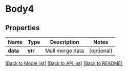 # Body4

## Properties
Name | Type | Description | Notes
------------ | ------------- | ------------- | -------------
**data** | **str** | Mail merge data | [optional] 

[[Back to Model list]](../README.md#documentation-for-models) [[Back to API list]](../README.md#documentation-for-api-endpoints) [[Back to README]](../README.md)

